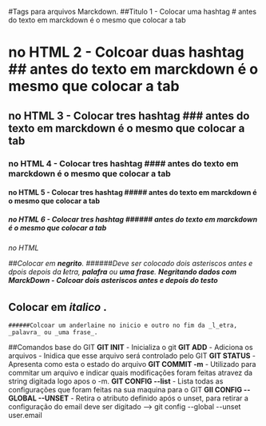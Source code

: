 
#Tags para arquivos Marckdown.
##Titulo 
    1 - Colocar uma hashtag # antes do texto em marckdown é o mesmo que colocar a tab <h1> no HTML
    2 - Colcoar duas hashtag ## antes do texto em marckdown é o mesmo que colocar a tab <h2> no HTML
    3 - Colocar tres hashtag ### antes do texto em marckdown é o mesmo que colocar a tab <h3> no HTML
    4 - Colocar tres hashtag #### antes do texto em marckdown é o mesmo que colocar a tab <h4> no HTML
    5 - Colocar tres hashtag ##### antes do texto em marckdown é o mesmo que colocar a tab <h5> no HTML
    6 - Colocar tres hashtag ###### antes do texto em marckdown é o mesmo que colocar a tab <h6> no HTML

##Colocar em **negrito**.
    ######Deve ser colocado dois asteriscos antes e dpois depois da **l**etra, **palafra** ou **uma frase**. 
    **Negritando dados com MarckDown - Colcoar dois asteriscos antes e depois do testo**

## Colocar em   _italico_ .
    ######Colcoar um anderlaine no inicio e outro no fim da _l_etra, _palavra_ ou _uma frase_.

##Comandos base do GIT
**GIT INIT** - Inicializa o git
**GIT ADD** - Adiciona os arquivos - Inidica que esse arquivo será controlado pelo GIT
**GIT STATUS** - Apresenta como esta o estado do arquivo
**GIT COMMIT -m** - Utilizado para commitar um arquivo e indicar quais modificações foram feitas atravez da 
    string digitada logo apos o -m.
**GIT CONFIG --list** - Lista todas as configurações que foram feitas na sua maquina para o GIT
**GII CONFIG --GLOBAL --UNSET** - Retira o atributo definido após o unset, para retirar a configuração do email deve ser digitado --> git config --global --unset user.email